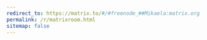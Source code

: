 ```yaml
---
redirect_to: https://matrix.to/#/#freenode_##Mikaela:matrix.org
permalink: /r/matrixroom.html
sitemap: false
---
```

